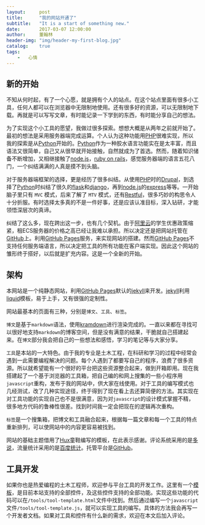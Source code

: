 ```yaml
---
layout:     post
title:      "我的网站开通了"
subtitle:   "It is a start of something new."
date:       2017-03-07 12:00:00
author:     董翰林
header-img: "img/header-my-first-blog.jpg"
catalog:    true
tags:
    -   心情
---
```

## 新的开始

不知从何时起，有了一个心愿，就是拥有个人的站点。在这个站点里面有很多小工具，任何人都可以在浏览器中无限制地使用。还有很多好的资源，可以无限制地下载。再就是可以写写文章，有时能记录一下学到的东西，有时能分享自己的想法。

为了实现这个小工具的愿望，我做过很多探索。想想大概是从两年之前就开始了。最初的想法是采用服务器端完成运算。个人认为这种功能用[PHP][1]很难实现，所以我的探索是从[Python][2]开始的。[Python][2]作为一种胶水语言功能实在是太丰富，而且语法又很简单，自己又从很早就开始接触，自然就成为了首选。然而，随着知识储备不断增加，又相继接触了[node.js][3]，[ruby on rails][4]，感觉服务器端的语言五花八门，一个纠结满满的人真是摸不到头脑。

对于服务器端框架的选择，更是经历了很多纠结。从使用[PHP][1]时的[Drupal][5]，到选择了[Python][2]时纠结了很久的[flask][6]和[django][7]，再到[node.js][3]的[express][8]等等。一开始脑子里只有 ``MVC`` 模式，后来了解了 ``MTV`` 模式，还有[Restful][9]，很多巧妙的构思令人十分折服。有时选择太多真的不是一件好事，还是应该认准目标，深入钻研，才能领悟深层次的真谛。

纠结了这么多，现在跨出这一步，也有几个契机。由于[阿里云][10]的学生优惠政策缩紧，租ECS服务器的价格之高已经让我难以承担。所以决定还是把网站托管在[GitHub][11]上。利用[GitHub Pages][12]服务，来实现网站的搭建。然而[GitHub Pages][12]不支持任何服务端语言，所以决定把工具的所有功能在客户端实现。因此这个网站的雏形终于搭好，以后就是扩充内容。这是一个全新的开始。

## 架构 

本网站是一个纯静态网站，利用[GitHub Pages][12]默认的[jekyll][20]来开发。[jekyll][20]利用[liquid][21]模板，易于上手，又有很强的定制性。

网站最基本的页面有三种，分别是``博文``、``工具``、``标签``。

``博文``是基于``markdown``语法，使用[kramdown][22]进行渲染完成的。一直以来都在寻找可以很好地支持``markdown``的博客空间，但是没有满意的结果，干脆就自己搭建起来。在``博文``部分我会把自己的一些想法和感悟，学习的笔记等与大家分享。

``工具``是本站的一大特色。由于我的专业是土木工程，在科研和学习的过程中经常会遇到一此需要编程解决的问题。每个人遇到了都要写自己的程序，浪费了很多资源。所以就希望能有一个很好的平台把这些资源整合起来，做到开箱即用。现在我搭建起了一个基于浏览器的工具箱，把自己编的和网上搜集的一些小程序用``javascript``重构，发布于我的网站中，供大家在线使用。对于工具的编写模式也几经测试，改了几种实现途径，终于得到了现在看上去还算简便的方法。其实现在对工具功能的实现自己也不是很满意，因为对``javascript``的设计模式掌握不精，很多地方代码的鲁棒性很差。找到时间我一定会把现在的逻辑再次重构。

``标签``是一个搜集箱，把博文和工具融合起来，根据每一篇文章和每一个工具的特点重新排列，可以使网站中的内容更容易被找到。

网站的基础主题借用了[Hux][23]童鞋编写的模板，在此表示感谢。评论系统采用的是[多说][24]，流量统计采用的是[百度统计][25]。托管平台是[GitHub][11]。

## 工具开发

如果你也是热爱编程的土木工程师，欢迎参与平台工具的开发工作。这里有一个[模板][30]，是目前本站支持的全部控件，及这些控件支持的全部功能。实现这些功能的代码可以在``/tools/tool-template.html``文件中找到。然后通过编写一个``javascript``文件``/tools/tool-template.js``，就可以实现工具的编写。具体的方法我会再写一个开发者文档。如果对工具和控件有什么新的需求，欢迎在本文后加入评论。


[1]: http://www.php.net/

[2]: https://www.python.org/

[3]: https://nodejs.org/en/

[4]: http://rubyonrails.org/

[5]: https://www.drupal.org/

[6]: http://flask.pocoo.org/

[7]: https://www.djangoproject.com/

[8]: http://www.expressjs.com.cn/

[9]: http://baike.baidu.com/link?url=OBvLBFM-uIPOrJYYV8ACQTfqP84r67yS0fGy4gdr4tFrRcT8uR-hiOmiSPCJ3NjCNuSDkI9WPLM1PdjQCcHJEa

[10]: https://www.aliyun.com/

[11]: https://github.com/

[12]: https://pages.github.com/

[20]: http://jekyllrb.com/

[21]: https://shopify.github.io/liquid/

[22]: https://kramdown.gettalong.org/

[23]: http://huangxuan.me/

[24]: http://duoshuo.com/

[25]: http://tongji.baidu.com/web/welcome/login

[30]: http://www.hanlindong.com/tools/tool-template/